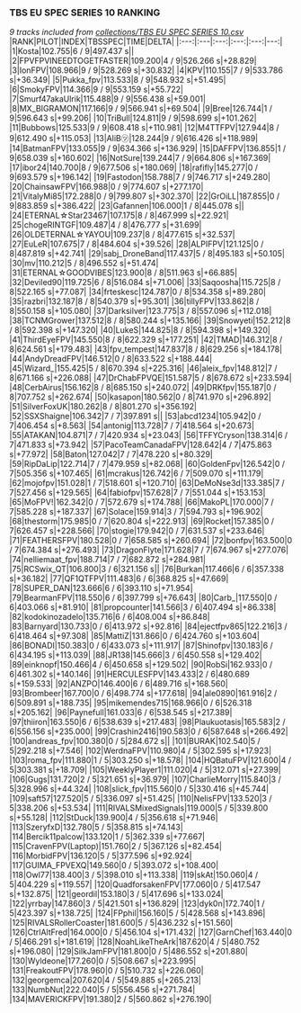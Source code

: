 ### TBS EU SPEC SERIES 10 RANKING
*9 tracks included from [collections/TBS EU SPEC SERIES 10.csv](/collections/TBS%20EU%20SPEC%20SERIES%2010.csv)*
|RANK|PILOT|INDEX|TBSSPEC|TIME|DELTA|
|:---:|:---|:---:|:---:|:---:|---:|
|1|Kosta|102.755|6 / 9|497.437 s||
|2|FPVFPVINEEDTOGETFASTER|109.200|4 / 9|526.266 s|+28.829|
|3|IonFPV|108.966|9 / 9|528.269 s|+30.832|
|4|KPV|110.155|7 / 9|533.786 s|+36.349|
|5|Pukka_fpv|113.533|8 / 9|548.932 s|+51.495|
|6|SmokyFPV|114.366|9 / 9|553.159 s|+55.722|
|7|Smurf47akaUlrik|115.488|9 / 9|556.438 s|+59.001|
|8|MX_BIGRAMON|117.166|9 / 9|566.941 s|+69.504|
|9|Bree|126.744|1 / 9|596.643 s|+99.206|
|10|TriBull|124.811|9 / 9|598.699 s|+101.262|
|11|Bubbows|125.533|9 / 9|608.418 s|+110.981|
|12|M4TTFPV|127.944|8 / 9|612.490 s|+115.053|
|13|AliB㋡|128.244|9 / 9|616.426 s|+118.989|
|14|BatmanFPV|133.055|9 / 9|634.366 s|+136.929|
|15|DAFFPV|136.855|1 / 9|658.039 s|+160.602|
|16|NotSure|139.244|7 / 9|664.806 s|+167.369|
|17|ibor24|140.700|8 / 9|677.506 s|+180.069|
|18|rafifly|145.277|0 / 9|693.579 s|+196.142|
|19|Fastodon|158.788|7 / 9|746.717 s|+249.280|
|20|ChainsawFPV|166.988|0 / 9|774.607 s|+277.170|
|21|VitalyMi85|172.288|0 / 9|799.807 s|+302.370|
|22|GrOiLL|187.855|0 / 9|883.859 s|+386.422|
|23|Gafannen|106.000|1 / 8|445.078 s||
|24|ETERNAL☆Star23467|107.175|8 / 8|467.999 s|+22.921|
|25|chogeRINTGF|109.487|4 / 8|476.777 s|+31.699|
|26|OLDETERNAL☆YAYOU|109.237|8 / 8|477.615 s|+32.537|
|27|EuLeR|107.675|7 / 8|484.604 s|+39.526|
|28|ALPIFPV|121.125|0 / 8|487.819 s|+42.741|
|29|sabj_DroneBand|117.437|5 / 8|495.183 s|+50.105|
|30|mv|110.212|5 / 8|496.552 s|+51.474|
|31|ETERNAL☆GOODVIBES|123.900|8 / 8|511.963 s|+66.885|
|32|Deviled90|119.725|6 / 8|516.084 s|+71.006|
|33|Saqoosha|115.725|8 / 8|522.165 s|+77.087|
|34|frteskesc|124.787|0 / 8|534.358 s|+89.280|
|35|razbri|132.187|8 / 8|540.379 s|+95.301|
|36|tillyFPV|133.862|8 / 8|550.158 s|+105.080|
|37|Darksilver|123.775|3 / 8|557.096 s|+112.018|
|38|TCNMGrower|137.512|8 / 8|580.244 s|+135.166|
|39|Snowyeti|152.212|8 / 8|592.398 s|+147.320|
|40|LukeS|144.825|8 / 8|594.398 s|+149.320|
|41|ThirdEyeFPV|145.550|8 / 8|622.329 s|+177.251|
|42|TMAD|146.312|8 / 8|624.561 s|+179.483|
|43|fpv_tempest|147.837|8 / 8|629.256 s|+184.178|
|44|AndyDreadFPV|146.512|0 / 8|633.522 s|+188.444|
|45|Wizard_|155.425|5 / 8|670.394 s|+225.316|
|46|aleix_fpv|148.812|7 / 8|671.166 s|+226.088|
|47|DrChabFPVQE|151.587|5 / 8|678.672 s|+233.594|
|48|CerbAirus|156.162|8 / 8|685.150 s|+240.072|
|49|DRKfpv|155.187|0 / 8|707.752 s|+262.674|
|50|kasapon|180.562|0 / 8|741.970 s|+296.892|
|51|SilverFoxUK|180.262|8 / 8|801.270 s|+356.192|
|52|SSXShaigne|106.342|7 / 7|397.891 s||
|53|abcd1234|105.942|0 / 7|406.454 s|+8.563|
|54|antonig|113.728|7 / 7|418.564 s|+20.673|
|55|ATAKAN|104.871|7 / 7|420.934 s|+23.043|
|56|TFFYCryson|138.314|6 / 7|471.833 s|+73.942|
|57|PacoTeamCanadaFPV|128.642|4 / 7|475.863 s|+77.972|
|58|Baton|127.042|7 / 7|478.220 s|+80.329|
|59|RipDaLip|122.714|7 / 7|479.959 s|+82.068|
|60|GoldenFpv|126.542|0 / 7|505.356 s|+107.465|
|61|mcrakus|126.742|6 / 7|509.070 s|+111.179|
|62|mojofpv|151.028|1 / 7|518.601 s|+120.710|
|63|DeMoNse3d|133.385|7 / 7|527.456 s|+129.565|
|64|fabiofpv|157.628|7 / 7|551.044 s|+153.153|
|65|MoFPV!|162.342|0 / 7|572.679 s|+174.788|
|66|MakoPL|170.000|7 / 7|585.228 s|+187.337|
|67|Solace|159.914|3 / 7|594.793 s|+196.902|
|68|thestorm|175.985|0 / 7|620.804 s|+222.913|
|69|Rocket|157.385|0 / 7|626.457 s|+228.566|
|70|stogie|179.942|0 / 7|631.537 s|+233.646|
|71|FEATHERSFPV|180.528|0 / 7|658.585 s|+260.694|
|72|bonfpv|163.500|0 / 7|674.384 s|+276.493|
|73|DragonFlyte|171.628|7 / 7|674.967 s|+277.076|
|74|nelliemaat_fpv|188.714|7 / 7|682.872 s|+284.981|
|75|RCSwix_QT|106.800|3 / 6|321.156 s||
|76|Burkan|117.466|6 / 6|357.338 s|+36.182|
|77|QF1QTFPV|111.483|6 / 6|368.825 s|+47.669|
|78|SUPER_DAN|123.666|6 / 6|393.110 s|+71.954|
|79|BearmanFPV|118.550|6 / 6|397.799 s|+76.643|
|80|Carb_|117.550|0 / 6|403.066 s|+81.910|
|81|propcounter|141.566|3 / 6|407.494 s|+86.338|
|82|kodokinozadelo|135.716|6 / 6|408.004 s|+86.848|
|83|Barnyard|130.733|0 / 6|413.972 s|+92.816|
|84|ejectfpv865|122.216|3 / 6|418.464 s|+97.308|
|85|MattiZ|131.866|0 / 6|424.760 s|+103.604|
|86|BONADI|150.383|0 / 6|433.073 s|+111.917|
|87|Shinofpv|130.183|6 / 6|434.195 s|+113.039|
|88|JR138|145.666|3 / 6|450.558 s|+129.402|
|89|einknopf|150.466|4 / 6|450.658 s|+129.502|
|90|RobSi|162.933|0 / 6|461.302 s|+140.146|
|91|HERCULESFPV|143.433|2 / 6|480.689 s|+159.533|
|92|ANZPO|146.400|6 / 6|489.716 s|+168.560|
|93|Brombeer|167.700|0 / 6|498.774 s|+177.618|
|94|ale0890|161.916|2 / 6|509.891 s|+188.735|
|95|mikemendes715|168.966|0 / 6|526.318 s|+205.162|
|96|Paynefull|161.033|6 / 6|538.545 s|+217.389|
|97|thiiron|163.550|6 / 6|538.639 s|+217.483|
|98|Plaukuotasis|165.583|2 / 6|556.156 s|+235.000|
|99|Crashin2416|190.583|0 / 6|587.648 s|+266.492|
|100|andreas_fpv|100.380|0 / 5|284.672 s||
|101|BURAK|102.540|5 / 5|292.218 s|+7.546|
|102|WerdnaFPV|110.980|4 / 5|302.595 s|+17.923|
|103|roma_fpv|111.880|1 / 5|303.250 s|+18.578|
|104|HQBatuFPV|121.600|4 / 5|303.381 s|+18.709|
|105|WeeklyPlayer1|111.020|4 / 5|312.071 s|+27.399|
|106|Gugs|131.720|2 / 5|321.651 s|+36.979|
|107|CharlieMorry|115.840|3 / 5|328.996 s|+44.324|
|108|slick_fpv|115.560|0 / 5|330.416 s|+45.744|
|109|saft57|127.520|5 / 5|336.097 s|+51.425|
|110|NelisFPV|133.520|3 / 5|338.206 s|+53.534|
|111|RIVALSMixedSignals|119.000|5 / 5|339.800 s|+55.128|
|112|StDuck|139.900|4 / 5|356.618 s|+71.946|
|113|SzeryfxD|132.780|5 / 5|358.815 s|+74.143|
|114|Bercik11palcow|133.120|1 / 5|362.339 s|+77.667|
|115|CravenFPV(Laptop)|151.760|2 / 5|367.126 s|+82.454|
|116|MorbidFPV|136.120|5 / 5|377.596 s|+92.924|
|117|GUIMA_FPVEXQ|149.560|0 / 5|393.072 s|+108.400|
|118|Owl77|138.400|3 / 5|398.010 s|+113.338|
|119|skAt|150.060|4 / 5|404.229 s|+119.557|
|120|QuadforsakenFPV|177.060|0 / 5|417.547 s|+132.875|
|121|geordil|153.180|3 / 5|417.696 s|+133.024|
|122|yrrbay|147.860|3 / 5|421.501 s|+136.829|
|123|dyk0n|172.740|1 / 5|423.397 s|+138.725|
|124|FPphil|156.160|5 / 5|428.568 s|+143.896|
|125|RIVALSRollerCoaster|181.600|5 / 5|436.232 s|+151.560|
|126|CtrlAltFred|164.000|0 / 5|456.104 s|+171.432|
|127|GarnChef|163.440|0 / 5|466.291 s|+181.619|
|128|NoahLikeTheArk|187.620|4 / 5|480.752 s|+196.080|
|129|SilkJamFPV|181.800|0 / 5|486.552 s|+201.880|
|130|Wyldeone|177.260|0 / 5|508.667 s|+223.995|
|131|FreakoutFPV|178.960|0 / 5|510.732 s|+226.060|
|132|georgemca|207.620|4 / 5|549.885 s|+265.213|
|133|NumbNut|222.040|5 / 5|556.456 s|+271.784|
|134|MAVERICKFPV|191.380|2 / 5|560.862 s|+276.190|
